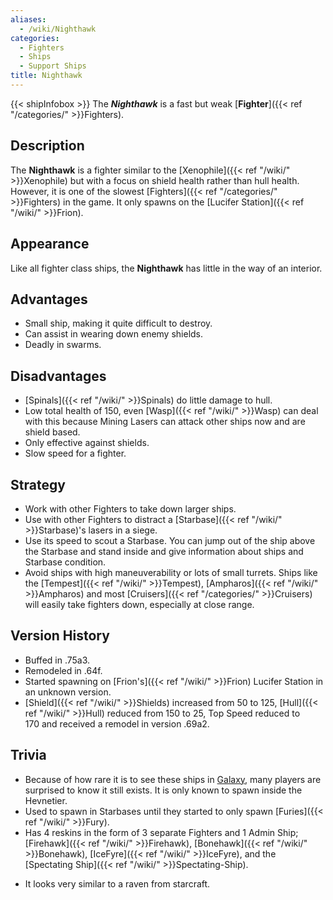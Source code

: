```yaml
---
aliases:
  - /wiki/Nighthawk
categories:
  - Fighters
  - Ships
  - Support Ships
title: Nighthawk
---
```


{{< shipInfobox >}} The **_Nighthawk_** is a fast but weak [**Fighter**]({{< ref "/categories/" >}}Fighters).

## Description

The **Nighthawk** is a fighter similar to the [Xenophile]({{< ref "/wiki/" >}}Xenophile) but with a focus on shield health rather than hull health. However, it is one of the slowest [Fighters]({{< ref "/categories/" >}}Fighters) in the game. It only spawns on the [Lucifer Station]({{< ref "/wiki/" >}}Frion).

## Appearance

Like all fighter class ships, the **Nighthawk** has little in the way of an interior.

## Advantages

- Small ship, making it quite difficult to destroy.
- Can assist in wearing down enemy shields.
- Deadly in swarms.

## Disadvantages

- [Spinals]({{< ref "/wiki/" >}}Spinals) do little damage to hull.
- Low total health of 150, even [Wasp]({{< ref "/wiki/" >}}Wasp) can deal with this because Mining Lasers can attack other ships now and are shield based.
- Only effective against shields.
- Slow speed for a fighter.

## Strategy

- Work with other Fighters to take down larger ships.
- Use with other Fighters to distract a [Starbase]({{< ref "/wiki/" >}}Starbase)'s lasers in a siege.
- Use its speed to scout a Starbase. You can jump out of the ship above the Starbase and stand inside and give information about ships and Starbase condition.
- Avoid ships with high maneuverability or lots of small turrets. Ships like the [Tempest]({{< ref "/wiki/" >}}Tempest), [Ampharos]({{< ref "/wiki/" >}}Ampharos) and most [Cruisers]({{< ref "/categories/" >}}Cruisers) will easily take fighters down, especially at close range.

## Version History

- Buffed in .75a3.
- Remodeled in .64f.
- Started spawning on [Frion's]({{< ref "/wiki/" >}}Frion) Lucifer Station in an unknown version.
- [Shield]({{< ref "/wiki/" >}}Shields) increased from 50 to 125, [Hull]({{< ref "/wiki/" >}}Hull) reduced from 150 to 25, Top Speed reduced to 170 and received a remodel in version .69a2.

## Trivia

- Because of how rare it is to see these ships in [Galaxy](https://web.roblox.com/games/200330616/Galaxy#), many players are surprised to know it still exists. It is only known to spawn inside the Hevnetier.
- Used to spawn in Starbases until they started to only spawn [Furies]({{< ref "/wiki/" >}}Fury).
- Has 4 reskins in the form of 3 separate Fighters and 1 Admin Ship; [Firehawk]({{< ref "/wiki/" >}}Firehawk), [Bonehawk]({{< ref "/wiki/" >}}Bonehawk), [IceFyre]({{< ref "/wiki/" >}}IceFyre), and the [Spectating Ship]({{< ref "/wiki/" >}}Spectating-Ship).

<!-- -->

- It looks very similar to a raven from starcraft.
